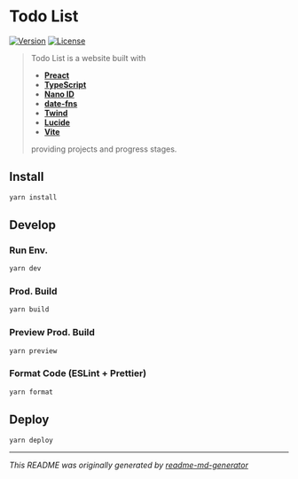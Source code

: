 # Todo List
[![Version](https://img.shields.io/badge/dynamic/json?url=https://raw.githubusercontent.com/eldarlrd/todo-list/main/package.json&query=version&logo=git-extensions&label=version&labelColor=475569&color=0284c7)](https://github.com/eldarlrd/todo-list/blob/main/package.json)
[![License](https://img.shields.io/badge/dynamic/json?url=https://raw.githubusercontent.com/eldarlrd/todo-list/main/package.json&query=license&logo=open-source-initiative&logoColor=fff&label=license&labelColor=475569&color=c026d3)](https://github.com/eldarlrd/todo-list/blob/main/LICENSE)

> Todo List is a website built with
> - **[Preact](https://preactjs.com)**
> - **[TypeScript](https://typescriptlang.org)**
> - **[Nano ID](https://zelark.github.io/nano-id-cc)**
> - **[date-fns](https://date-fns.org)**
> - **[Twind](https://twind.style)**
> - **[Lucide](https://lucide.dev)**
> - **[Vite](https://vitejs.dev)**
>
> providing projects and progress stages.

## Install
```sh
yarn install
```
## Develop
### Run Env.
```sh
yarn dev
```
### Prod. Build
```sh
yarn build
```
### Preview Prod. Build
```sh
yarn preview
```
### Format Code (ESLint + Prettier)
```sh
yarn format
```
## Deploy
```sh
yarn deploy
```
***
*This README was originally generated by [readme-md-generator](https://github.com/kefranabg/readme-md-generator)*